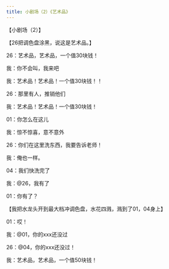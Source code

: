 ```yaml
---
title: 小剧场（2）《艺术品》
---
```


【小剧场（2）】

【26把调色盘涂黑，说这是艺术品。】

26：艺术品，艺术品，一个值30块钱！

我：你不会叫，我来吧

我：艺术品！艺术品！一个值30块钱！！

26：那里有人，推销他们

我：艺术品！艺术品！一个值30块钱！

01：你怎么在这儿

我：惊不惊喜，意不意外

26：你们在这里洗东西，我要告诉老师！

我：俺也一样。

04：我们快洗完了

我：@26，我有了

01：你有了？

【我把水龙头开到最大档冲调色盘，水花四溅，溅到了01，04身上】

01：哎！

我：@01，你的xxx还没过

26：@04，你的xxx还没过！

我：艺术品，艺术品，一个值50块钱！
